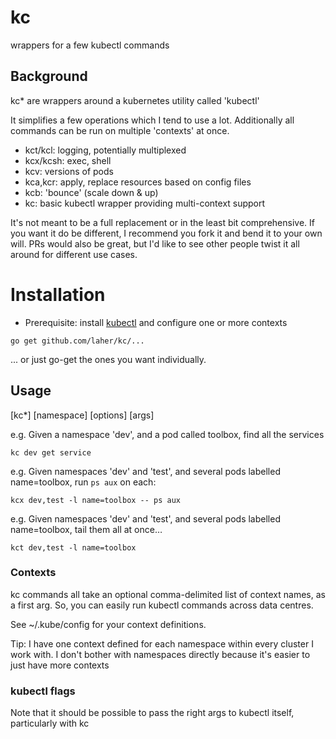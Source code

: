 # kc

wrappers for a few kubectl commands

## Background

kc* are wrappers around a kubernetes utility called 'kubectl'

It simplifies a few operations which I tend to use a lot. Additionally all commands can be run on multiple 'contexts' at once.

 * kct/kcl: logging, potentially multiplexed
 * kcx/kcsh: exec, shell
 * kcv: versions of pods
 * kca,kcr: apply, replace resources based on config files
 * kcb: 'bounce' (scale down & up)
 * kc: basic kubectl wrapper providing multi-context support

It's not meant to be a full replacement or in the least bit comprehensive. If you want it do be different, I recommend you fork it and bend it to your own will. PRs would also be great, but I'd like to see other people twist it all around for different use cases.

# Installation

 * Prerequisite: install [kubectl](https://kubernetes.io/docs/tasks/tools/install-kubectl/) and configure one or more contexts

`go get github.com/laher/kc/...`

... or just go-get the ones you want individually.

## Usage

[kc*] [namespace] [options] [args]

e.g. Given a namespace 'dev', and a pod called toolbox, find all the services

    kc dev get service

e.g. Given namespaces 'dev' and 'test', and several pods labelled name=toolbox, run `ps aux` on each:

    kcx dev,test -l name=toolbox -- ps aux

e.g. Given namespaces 'dev' and 'test', and several pods labelled name=toolbox, tail them all at once…

    kct dev,test -l name=toolbox

### Contexts

kc commands all take an optional comma-delimited list of context names, as a first arg. So, you can easily run kubectl commands across data centres.

See ~/.kube/config for your context definitions. 

Tip: I have one context defined for each namespace within every cluster I work with. I don't bother with namespaces directly because it's easier to just have more contexts

### kubectl flags

Note that it should be possible to pass the right args to kubectl itself, particularly with kc

